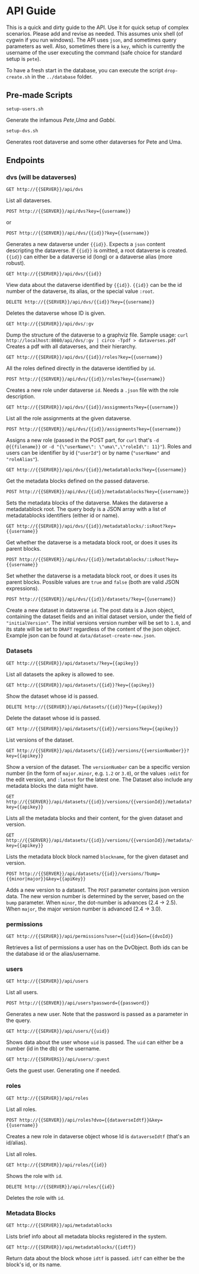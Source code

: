 # API Guide

This is a quick and dirty guide to the API. Use it for quick setup of complex scenarios. Please add and revise as needed. This assumes unix shell (of cygwin if you run windows).
The API uses `json`, and sometimes query parameters as well. Also, sometimes there is a `key`, which is currently the username of the user executing the command (safe choice for standard setup is `pete`).

To have a fresh start in the database, you can execute the script `drop-create.sh` in the `../database` folder.

## Pre-made Scripts

	setup-users.sh

Generate the infamous _Pete_,_Uma_ and _Gabbi_. 

	setup-dvs.sh

Generates root dataverse and some other dataverses for Pete and Uma.

## Endpoints

### dvs (will be dataverses)

	GET http://{{SERVER}}/api/dvs

List all dataverses.

	POST http://{{SERVER}}/api/dvs?key={{username}}

or

	POST http://{{SERVER}}/api/dvs/{{id}}?key={{username}}

Generates a new dataverse under `{{id}}`. Expects a `json` content descripting the dataverse.
If `{{id}}` is omitted, a root dataverse is created. `{{id}}` can either be a dataverse id (long) or a dataverse alias (more robust).

    GET http://{{SERVER}}/api/dvs/{{id}}

View data about the dataverse identified by `{{id}}`. `{{id}}` can be the id number of the dataverse, its alias, or the special value `:root`.

    DELETE http://{{SERVER}}/api/dvs/{{id}}?key={{username}}

Deletes the dataverse whose ID is given.

	GET http://{{SERVER}}/api/dvs/:gv

Dump the structure of the dataverse to a graphviz file. Sample usage: 
`curl http://localhost:8080/api/dvs/:gv | circo -Tpdf > dataverses.pdf`
Creates a pdf with all dataverses, and their hierarchy.

	GET http://{{SERVER}}/api/dvs/{{id}}/roles?key={{username}}

All the roles defined directly in the dataverse identified by `id`.

	POST http://{{SERVER}}/api/dvs/{{id}}/roles?key={{username}}

Creates a new role under dataverse `id`. Needs a `.json` file with the role description.

	GET http://{{SERVER}}/api/dvs/{{id}}/assignments?key={{username}}

List all the role assignments at the given dataverse.

	POST http://{{SERVER}}/api/dvs/{{id}}/assignments?key={{username}}

Assigns a new role (passed in the POST part, for `curl` that's `-d @{{filename}}` or `-d "{\"userName\": \"uma\",\"roleId\": 11}"`). Roles and users can be identifier by id (`"userId"`) or by name (`"userName"` and `"roleAlias"`).

	GET http://{{SERVER}}/api/dvs/{{id}}/metadatablocks?key={{username}}

Get the metadata blocks defined on the passed dataverse.

	POST http://{{SERVER}}/api/dvs/{{id}}/metadatablocks?key={{username}}

Sets the metadata blocks of the dataverse. Makes the dataverse a metadatablock root. The query body is a JSON array with a list of metadatablocks identifiers (either id or name).

	GET http://{{SERVER}}/api/dvs/{{id}}/metadatablocks/:isRoot?key={{username}}

Get whether the dataverse is a metadata block root, or does it uses its parent blocks.

	POST http://{{SERVER}}/api/dvs/{{id}}/metadatablocks/:isRoot?key={{username}}

Set whether the dataverse is a metadata block root, or does it uses its parent blocks. Possible
values are `true` and `false` (both are valid JSON expressions).

	POST http://{{SERVER}}/api/dvs/{{id}}/datasets/?key={{username}}

Create a new dataset in dataverse `id`. The post data is a Json object, containing the dataset fields and an initial dataset version, under the field of `"initialVersion"`. The initial versions version number will be set to `1.0`, and its state will be set to `DRAFT` regardless of the content of the json object. Example json can be found at `data/dataset-create-new.json`.

### Datasets

	GET http://{{SERVER}}/api/datasets/?key={{apikey}}

List all datasets the apikey is allowed to see.

	GET http://{{SERVER}}/api/datasets/{{id}}?key={{apikey}}

Show the dataset whose id is passed.

	DELETE http://{{SERVER}}/api/datasets/{{id}}?key={{apikey}}

Delete the dataset whose id is passed.

	GET http://{{SERVER}}/api/datasets/{{id}}/versions?key={{apikey}}

List versions of the dataset. 
	
	GET http://{{SERVER}}/api/datasets/{{id}}/versions/{{versionNumber}}?key={{apikey}}

Show a version of the dataset. The `versionNumber` can be a specific version number (in the form of `major.minor`, e.g. `1.2` or `3.0`), or the values `:edit` for the edit version, and `:latest` for the latest one.
The Dataset also include any metadata blocks the data might have.

	GET http://{{SERVER}}/api/datasets/{{id}}/versions/{{versionId}}/metadata?key={{apikey}}

Lists all the metadata blocks and their content, for the given dataset and version.

	GET http://{{SERVER}}/api/datasets/{{id}}/versions/{{versionId}}/metadata/{{blockname}}?key={{apikey}}

Lists the metadata block block named `blockname`, for the given dataset and version.

	POST http://{{SERVER}}/api/datasets/{{id}}/versions/?bump={{minor|major}}&key={{apiKey}}

Adds a new version to a dataset. The `POST` parameter contains json version data. The new version number is determined by the server, based on the `bump` parameter. When `minor`, the dot-number is advances (2.4 &rarr; 2.5). When `major`, the major version number is advanced (2.4 &rarr; 3.0).

### permissions

	GET http://{{SERVER}}/api/permissions?user={{uid}}&on={{dvoId}}

Retrieves a list of permissions a user has on the DvObject. Both ids can be the database id or the alias/username.

### users

	GET http://{{SERVER}}/api/users

List all users.

	POST http://{{SERVER}}/api/users?password={{password}}

Generates a new user. Note that the password is passed as a parameter in the query.

	GET http://{{SERVER}}/api/users/{{uid}}

Shows data about the user whose `uid` is passed. The `uid` can either be a number (id in the db) or the username.

	GET http://{{SERVERS}}/api/users/:guest

Gets the guest user. Generating one if needed.

### roles

	GET http://{{SERVER}}/api/roles

List all roles.

	POST http://{{SERVER}}/api/roles?dvo={{dataverseIdtf}}&key={{username}}

Creates a new role in dataverse object whose Id is `dataverseIdtf` (that's an id/alias).

List all roles.

	GET http://{{SERVER}}/api/roles/{{id}}

Shows the role with `id`.

	DELETE http://{{SERVER}}/api/roles/{{id}}

Deletes the role with `id`.


### Metadata Blocks

	GET http://{{SERVER}}/api/metadatablocks

Lists brief info about all metadata blocks registered in the system.

	GET http://{{SERVER}}/api/metadatablocks/{{idtf}}

Return data about the block whose `idtf` is passed. `idtf` can either be the block's id, or its name.

	